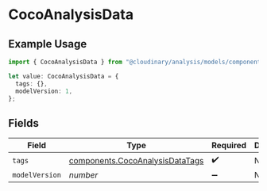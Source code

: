 # CocoAnalysisData

## Example Usage

```typescript
import { CocoAnalysisData } from "@cloudinary/analysis/models/components";

let value: CocoAnalysisData = {
  tags: {},
  modelVersion: 1,
};
```

## Fields

| Field                                                                              | Type                                                                               | Required                                                                           | Description                                                                        | Example                                                                            |
| ---------------------------------------------------------------------------------- | ---------------------------------------------------------------------------------- | ---------------------------------------------------------------------------------- | ---------------------------------------------------------------------------------- | ---------------------------------------------------------------------------------- |
| `tags`                                                                             | [components.CocoAnalysisDataTags](../../models/components/cocoanalysisdatatags.md) | :heavy_check_mark:                                                                 | N/A                                                                                |                                                                                    |
| `modelVersion`                                                                     | *number*                                                                           | :heavy_minus_sign:                                                                 | N/A                                                                                | 1                                                                                  |